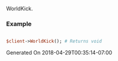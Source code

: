 WorldKick.
### Example

```perl

$client->WorldKick(); # Returns void
```


Generated On 2018-04-29T00:35:14-07:00